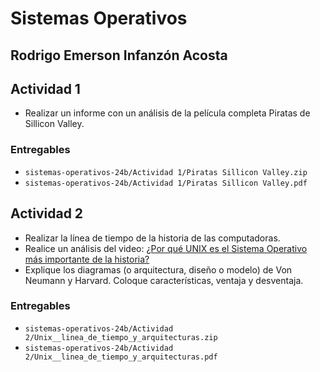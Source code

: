 # Sistemas Operativos

## Rodrigo Emerson Infanzón Acosta
  
## Actividad 1
- Realizar un informe con un análisis de la película completa Piratas de Sillicon Valley.
### Entregables
- `sistemas-operativos-24b/Actividad 1/Piratas Sillicon Valley.zip`
- `sistemas-operativos-24b/Actividad 1/Piratas Sillicon Valley.pdf`
## Actividad 2
- Realizar la línea de tiempo de la historia de las computadoras.
- Realice un análisis del video: [¿Por qué UNIX es el Sistema Operativo más importante de la historia?](https://www.youtube.com/watch?v=KuGCq7L6WaM)
- Explique los diagramas (o arquitectura, diseño o modelo) de Von Neumann y Harvard. Coloque características, ventaja y desventaja.
### Entregables
- `sistemas-operativos-24b/Actividad 2/Unix__linea_de_tiempo_y_arquitecturas.zip`
- `sistemas-operativos-24b/Actividad 2/Unix__linea_de_tiempo_y_arquitecturas.pdf`
